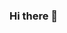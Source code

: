 ### Hi there 👋

<!--
**CynthiaMaranhao/CynthiaMaranhao** is a ✨ _special_ ✨ repository because its `README.md` (this file) appears on your GitHub profile.


- 🌱 I’m currently learning ...

<center>
<table>
    <tr>
        <td><img width="400px" align="left" src="https://github-readme-stats.vercel.app/api/top-langs/?username=CynthiaMaranhao&hide=html&layout=compact&theme=buefy" /></td>
        <td><img width="495px" align="left" src="https://github-readme-stats.vercel.app/api?username=CynthiaMaranhao&theme=buefy"/></td>
    </tr>   
</table>
</center>  
